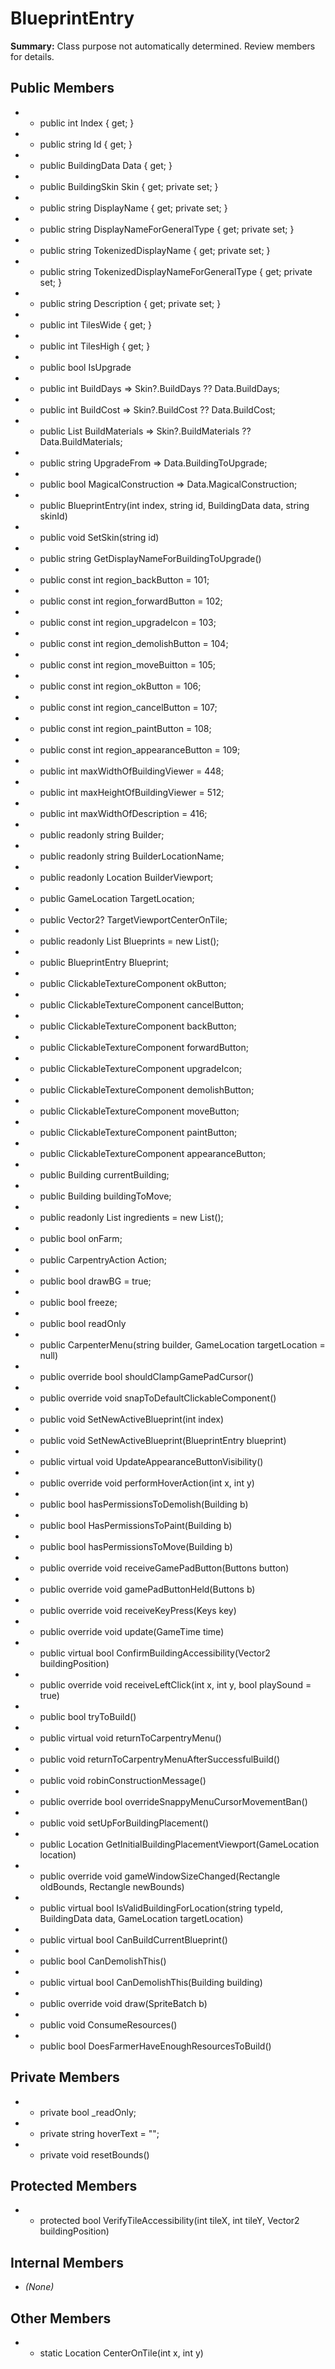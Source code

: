 # BlueprintEntry

**Summary:** Class purpose not automatically determined. Review members for details.

## Public Members
- - public int Index { get; }
- - public string Id { get; }
- - public BuildingData Data { get; }
- - public BuildingSkin Skin { get; private set; }
- - public string DisplayName { get; private set; }
- - public string DisplayNameForGeneralType { get; private set; }
- - public string TokenizedDisplayName { get; private set; }
- - public string TokenizedDisplayNameForGeneralType { get; private set; }
- - public string Description { get; private set; }
- - public int TilesWide { get; }
- - public int TilesHigh { get; }
- - public bool IsUpgrade
- - public int BuildDays => Skin?.BuildDays ?? Data.BuildDays;
- - public int BuildCost => Skin?.BuildCost ?? Data.BuildCost;
- - public List<BuildingMaterial> BuildMaterials => Skin?.BuildMaterials ?? Data.BuildMaterials;
- - public string UpgradeFrom => Data.BuildingToUpgrade;
- - public bool MagicalConstruction => Data.MagicalConstruction;
- - public BlueprintEntry(int index, string id, BuildingData data, string skinId)
- - public void SetSkin(string id)
- - public string GetDisplayNameForBuildingToUpgrade()
- - public const int region_backButton = 101;
- - public const int region_forwardButton = 102;
- - public const int region_upgradeIcon = 103;
- - public const int region_demolishButton = 104;
- - public const int region_moveBuitton = 105;
- - public const int region_okButton = 106;
- - public const int region_cancelButton = 107;
- - public const int region_paintButton = 108;
- - public const int region_appearanceButton = 109;
- - public int maxWidthOfBuildingViewer = 448;
- - public int maxHeightOfBuildingViewer = 512;
- - public int maxWidthOfDescription = 416;
- - public readonly string Builder;
- - public readonly string BuilderLocationName;
- - public readonly Location BuilderViewport;
- - public GameLocation TargetLocation;
- - public Vector2? TargetViewportCenterOnTile;
- - public readonly List<BlueprintEntry> Blueprints = new List<BlueprintEntry>();
- - public BlueprintEntry Blueprint;
- - public ClickableTextureComponent okButton;
- - public ClickableTextureComponent cancelButton;
- - public ClickableTextureComponent backButton;
- - public ClickableTextureComponent forwardButton;
- - public ClickableTextureComponent upgradeIcon;
- - public ClickableTextureComponent demolishButton;
- - public ClickableTextureComponent moveButton;
- - public ClickableTextureComponent paintButton;
- - public ClickableTextureComponent appearanceButton;
- - public Building currentBuilding;
- - public Building buildingToMove;
- - public readonly List<Item> ingredients = new List<Item>();
- - public bool onFarm;
- - public CarpentryAction Action;
- - public bool drawBG = true;
- - public bool freeze;
- - public bool readOnly
- - public CarpenterMenu(string builder, GameLocation targetLocation = null)
- - public override bool shouldClampGamePadCursor()
- - public override void snapToDefaultClickableComponent()
- - public void SetNewActiveBlueprint(int index)
- - public void SetNewActiveBlueprint(BlueprintEntry blueprint)
- - public virtual void UpdateAppearanceButtonVisibility()
- - public override void performHoverAction(int x, int y)
- - public bool hasPermissionsToDemolish(Building b)
- - public bool HasPermissionsToPaint(Building b)
- - public bool hasPermissionsToMove(Building b)
- - public override void receiveGamePadButton(Buttons button)
- - public override void gamePadButtonHeld(Buttons b)
- - public override void receiveKeyPress(Keys key)
- - public override void update(GameTime time)
- - public virtual bool ConfirmBuildingAccessibility(Vector2 buildingPosition)
- - public override void receiveLeftClick(int x, int y, bool playSound = true)
- - public bool tryToBuild()
- - public virtual void returnToCarpentryMenu()
- - public void returnToCarpentryMenuAfterSuccessfulBuild()
- - public void robinConstructionMessage()
- - public override bool overrideSnappyMenuCursorMovementBan()
- - public void setUpForBuildingPlacement()
- - public Location GetInitialBuildingPlacementViewport(GameLocation location)
- - public override void gameWindowSizeChanged(Rectangle oldBounds, Rectangle newBounds)
- - public virtual bool IsValidBuildingForLocation(string typeId, BuildingData data, GameLocation targetLocation)
- - public virtual bool CanBuildCurrentBlueprint()
- - public bool CanDemolishThis()
- - public virtual bool CanDemolishThis(Building building)
- - public override void draw(SpriteBatch b)
- - public void ConsumeResources()
- - public bool DoesFarmerHaveEnoughResourcesToBuild()

## Private Members
- - private bool _readOnly;
- - private string hoverText = "";
- - private void resetBounds()

## Protected Members
- - protected bool VerifyTileAccessibility(int tileX, int tileY, Vector2 buildingPosition)

## Internal Members
- *(None)*

## Other Members
- - static Location CenterOnTile(int x, int y)
